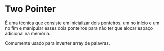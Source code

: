 # Two Pointer

É uma técnica que consiste em inicializar dois ponteiros, um no início e um no fim e manipular esses dois ponteiros para não ter que alocar espaço adicional na memória.

Comumente usado para inverter array de palavras.
